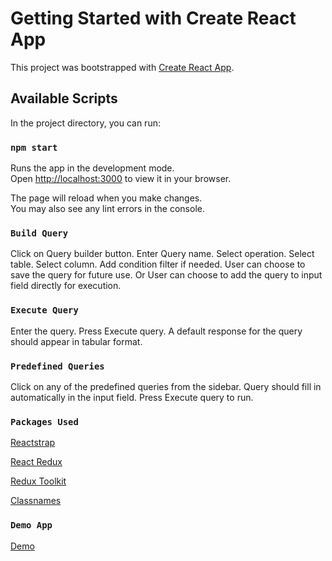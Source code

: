 # Getting Started with Create React App

This project was bootstrapped with [Create React App](https://github.com/facebook/create-react-app).

## Available Scripts

In the project directory, you can run:

### `npm start`

Runs the app in the development mode.\
Open [http://localhost:3000](http://localhost:3000) to view it in your browser.

The page will reload when you make changes.\
You may also see any lint errors in the console.

### `Build Query`

Click on Query builder button.
Enter Query name.
Select operation.
Select table.
Select column.
Add condition filter if needed.
User can choose to save the query for future use.
Or User can choose to add the query to input field directly for execution.

### `Execute Query`

Enter the query.
Press Execute query.
A default response for the query should appear in tabular format.

### `Predefined Queries`

Click on any of the predefined queries from the sidebar.
Query should fill in automatically in the input field.
Press Execute query to run.

### `Packages Used`

[Reactstrap](https://github.com/reactstrap/reactstrap)

[React Redux](https://github.com/reduxjs/react-redux)

[Redux Toolkit](https://github.com/reduxjs/redux-toolkit)

[Classnames](https://github.com/JedWatson/classnames)

### `Demo App`

[Demo](https://sql-data-viwer.surge.sh/)
